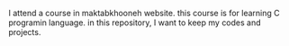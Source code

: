 I attend a course in maktabkhooneh website. this course is for learning C programin language. in this repository, I want 
to keep my codes and projects.
